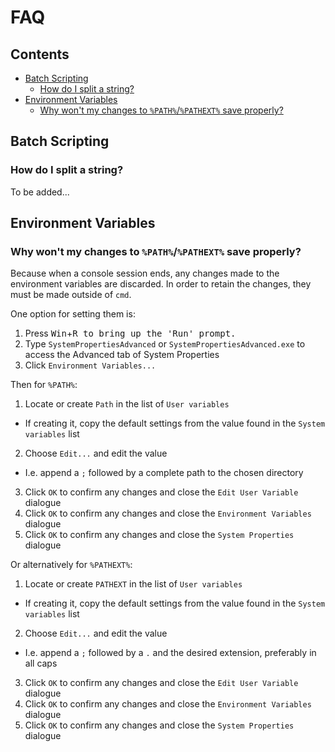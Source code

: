 # FAQ

## Contents

* [Batch Scripting](#batch-scripting)
   * [How do I split a string?](#how-do-i-split-a-string)
* [Environment Variables](#environment-variables)
  * [Why won't my changes to `%PATH%`/`%PATHEXT%` save properly?](#why-wont-my-changes-to-pathpathext-save-properly)

## Batch Scripting

### How do I split a string?

To be added...

## Environment Variables

### Why won't my changes to `%PATH%`/`%PATHEXT%` save properly?

Because when a console session ends, any changes made to the environment variables are discarded.
In order to retain the changes, they must be made outside of `cmd`.

One option for setting them is:
1. Press <kbd>Win</kbd>+<kbd>R<kbd> to bring up the 'Run' prompt.
2. Type `SystemPropertiesAdvanced` or `SystemPropertiesAdvanced.exe` to access the Advanced tab of System Properties
3. Click `Environment Variables...`

Then for `%PATH%`:
1. Locate or create `Path` in the list of `User variables`
  * If creating it, copy the default settings from the value found in the `System variables` list
2. Choose `Edit...` and edit the value
  * I.e. append a `;` followed by a complete path to the chosen directory
3. Click `OK` to confirm any changes and close the `Edit User Variable` dialogue
4. Click `OK` to confirm any changes and close the `Environment Variables` dialogue
5. Click `OK` to confirm any changes and close the `System Properties` dialogue

Or alternatively for `%PATHEXT%`:
1. Locate or create `PATHEXT` in the list of `User variables`
  * If creating it, copy the default settings from the value found in the `System variables` list
2. Choose `Edit...` and edit the value
  * I.e. append a `;` followed by a `.` and the desired extension, preferably in all caps
3. Click `OK` to confirm any changes and close the `Edit User Variable` dialogue
4. Click `OK` to confirm any changes and close the `Environment Variables` dialogue
5. Click `OK` to confirm any changes and close the `System Properties` dialogue
